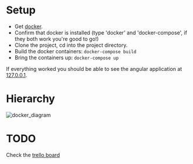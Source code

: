 # Setup
     
* Get [docker](https://www.docker.com/products/overview).
* Confirm that docker is installed (type 'docker' and 'docker-compose', if they both work you're good to go!)
* Clone the project, cd into the project directory.
* Build the docker containers:
```docker-compose build```
* Bring the containers up:
```docker-compose up```

If everything worked you should be able to see the angular application at [127.0.0.1](http://127.0.0.1).

# Hierarchy
![docker_diagram](jhnoor.github.com/fg/README/docker_diagram.png)


# TODO

Check the [trello board](https://trello.com/b/tbU3wIZc/fg-3-0)